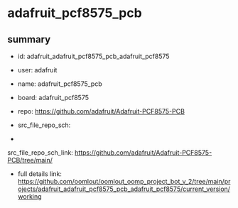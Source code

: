 # adafruit_pcf8575_pcb
 
## summary 
* id: adafruit_adafruit_pcf8575_pcb_adafruit_pcf8575
* user: adafruit
* name: adafruit_pcf8575_pcb
* board: adafruit_pcf8575
* repo: https://github.com/adafruit/Adafruit-PCF8575-PCB



* src_file_repo_sch: 
*
 src_file_repo_sch_link: https://github.com/adafruit/Adafruit-PCF8575-PCB/tree/main/
* full details link: https://github.com/oomlout/oomlout_oomp_project_bot_v_2/tree/main/projects/adafruit_adafruit_pcf8575_pcb_adafruit_pcf8575/current_version/working  






